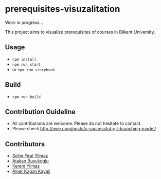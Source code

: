# prerequisites-visuzalitation
Work in progress...

This project aims to visualize prerequisites of courses in Bilkent University.

## Usage
* `npm install`
* `npm run start`
* or `npm run storybook`

## Build
* `npm run build`

## Contribution Guideline
* All contributions are welcome. Please do not hesitate to contact.
* Please check http://nvie.com/posts/a-successful-git-branching-model/

## Contributors
* [Selim Firat Yilmaz](https://github.com/mrsfy)
* [Atakan Buyukoglu](https://github.com/atakanbuyukoglu)
* [Kerem Yilmaz](https://github.com/mrkeremyilmaz)
* [Alper Kagan Kayali](https://github.com/alperkagankayali)